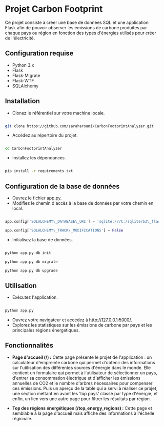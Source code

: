 ##
# **Projet Carbon Footprint**

Ce projet consiste à créer une base de données SQL et une application Flask afin de pouvoir observer les émissions de carbone produites par chaque pays ou région en fonction des types d'énergies utilisés pour créer de l'électricité.

## **Configuration requise**

- Python 3.x
- Flask
- Flask-Migrate
- Flask-WTF
- SQLAlchemy

## **Installation**

- Clonez le référentiel sur votre machine locale.

```bash

git clone https://github.com/saraharouni/CarbonFootprintAnalyzer.git
```

- Accédez au répertoire du projet.

```bash

cd CarbonFootprintAnalyzer
```

- Installez les dépendances.

```bash

pip install -r requirements.txt
```

## **Configuration de la base de données**

- Ouvrez le fichier app.py.
- Modifiez le chemin d'accès à la base de données par votre chemin en local.

``` python

app.config['SQLALCHEMY\_DATABASE\_URI'] = 'sqlite:///C:/sqlite/b3\_flask/CarbonFootprint.db'

app.config['SQLALCHEMY\_TRACK\_MODIFICATIONS'] = False
```

- Initialisez la base de données.

``` bash

python app.py db init

python app.py db migrate

python app.py db upgrade
```

## **Utilisation**

- Exécutez l'application.

``` bash

python app.py
```

- Ouvrez votre navigateur et accédez à http://127.0.0.1:5000/.
- Explorez les statistiques sur les émissions de carbone par pays et les principales régions énergétiques.

## **Fonctionnalités**

- **Page d'accueil (/) :** Cette page présente le projet de l'application : un calculateur d'empreinte carbone qui permet d'obtenir des informations sur l'utilisation des différentes sources d'énergie dans le monde.
Elle contient un formulaire qui permet à l'utilisateur de sélectionner un pays, d'entrer sa consommation électrique et d'afficher les émissions annuelles de CO2 et le nombre d'arbres nécessaires pour compenser ces émissions.
Puis un aperçu de la table qui a servi à réaliser ce projet, une section mettant en avant les 'top pays' classé par type d'énergie, et enfin, un lien vers une autre page pour filtrer les résultats par région.

- **Top des régions énergétiques (/top\_energy\_regions) :** Cette page et semblable à la page d'accueil mais affiche des informations à l'échelle régionale.


